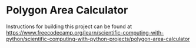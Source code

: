 # Polygon Area Calculator

Instructions for building this project can be found at https://www.freecodecamp.org/learn/scientific-computing-with-python/scientific-computing-with-python-projects/polygon-area-calculator